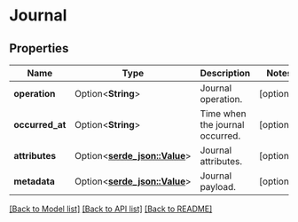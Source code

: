 # Journal

## Properties

Name | Type | Description | Notes
------------ | ------------- | ------------- | -------------
**operation** | Option<**String**> | Journal operation. | [optional]
**occurred_at** | Option<**String**> | Time when the journal occurred. | [optional]
**attributes** | Option<[**serde_json::Value**](.md)> | Journal attributes. | [optional]
**metadata** | Option<[**serde_json::Value**](.md)> | Journal payload. | [optional]

[[Back to Model list]](../README.md#documentation-for-models) [[Back to API list]](../README.md#documentation-for-api-endpoints) [[Back to README]](../README.md)


